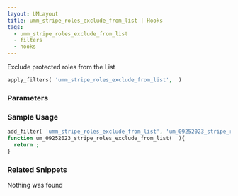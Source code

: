 ```yaml
---
layout: UMLayout
title: umm_stripe_roles_exclude_from_list | Hooks
tags: 
  - umm_stripe_roles_exclude_from_list
  - filters
  - hooks
---
```

Exclude protected roles from the List
``` php
apply_filters( 'umm_stripe_roles_exclude_from_list',  )
```
<div class='hook-sep'></div>

### Parameters

<div class='hook-sep'></div>



### Sample Usage

``` php
add_filter( 'umm_stripe_roles_exclude_from_list', 'um_09252023_stripe_roles_exclude_from_list ', 10, 0 )
function um_09252023_stripe_roles_exclude_from_list(  ){
  return ;
}
```
<div class='hook-sep'></div>



### Related Snippets

Nothing was found


